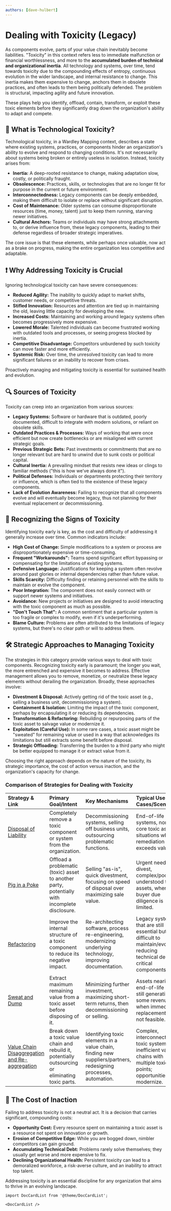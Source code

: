 ```yaml
---
authors: [dave-hulbert]
---
```


# Dealing with Toxicity (Legacy)

As components evolve, parts of your value chain inevitably become liabilities. "Toxicity" in this context refers less to immediate malfunction or financial worthlessness, and more to the **accumulated burden of technical and organizational inertia**. All technology and systems, over time, tend towards toxicity due to the compounding effects of entropy, continuous evolution in the wider landscape, and internal resistance to change. This inertia makes them expensive to change, anchors them in obsolete practices, and often leads to them being politically defended. The problem is structural, impacting agility and future innovation.

These plays help you identify, offload, contain, transform, or exploit these toxic elements before they significantly drag down the organization's ability to adapt and compete.

## 🤔 **What is Technological Toxicity?**

Technological toxicity, in a Wardley Mapping context, describes a state where existing systems, practices, or components hinder an organization's ability to evolve and respond to changing conditions. It's not necessarily about systems being broken or entirely useless in isolation. Instead, toxicity arises from:

- **Inertia:** A deep-rooted resistance to change, making adaptation slow, costly, or politically fraught.
- **Obsolescence:** Practices, skills, or technologies that are no longer fit for purpose in the current or future environment.
- **Interconnectedness:** Legacy components can be deeply embedded, making them difficult to isolate or replace without significant disruption.
- **Cost of Maintenance:** Older systems can consume disproportionate resources (time, money, talent) just to keep them running, starving newer initiatives.
- **Cultural Anchors:** Teams or individuals may have strong attachments to, or derive influence from, these legacy components, leading to their defense regardless of broader strategic imperatives.

The core issue is that these elements, while perhaps once valuable, now act as a brake on progress, making the entire organization less competitive and adaptable.

## ❗ **Why Addressing Toxicity is Crucial**

Ignoring technological toxicity can have severe consequences:

- **Reduced Agility:** The inability to quickly adapt to market shifts, customer needs, or competitive threats.
- **Stifled Innovation:** Resources and attention are tied up in maintaining the old, leaving little capacity for developing the new.
- **Increased Costs:** Maintaining and working around legacy systems often becomes progressively more expensive.
- **Lowered Morale:** Talented individuals can become frustrated working with outdated tools and processes, or seeing progress blocked by inertia.
- **Competitive Disadvantage:** Competitors unburdened by such toxicity can move faster and more efficiently.
- **Systemic Risk:** Over time, the unresolved toxicity can lead to more significant failures or an inability to recover from crises.

Proactively managing and mitigating toxicity is essential for sustained health and evolution.

## 🔍 **Sources of Toxicity**

Toxicity can creep into an organization from various sources:

- **Legacy Systems:** Software or hardware that is outdated, poorly documented, difficult to integrate with modern solutions, or reliant on obsolete skills.
- **Outdated Practices & Processes:** Ways of working that were once efficient but now create bottlenecks or are misaligned with current strategic goals.
- **Previous Strategic Bets:** Past investments or commitments that are no longer relevant but are hard to unwind due to sunk costs or political capital.
- **Cultural Inertia:** A prevailing mindset that resists new ideas or clings to familiar methods ("this is how we've always done it").
- **Political Defenses:** Individuals or departments protecting their territory or influence, which is often tied to the existence of these legacy components.
- **Lack of Evolution Awareness:** Failing to recognize that all components evolve and will eventually become legacy, thus not planning for their eventual replacement or decommissioning.

## 🚦 **Recognizing the Signs of Toxicity**

Identifying toxicity early is key, as the cost and difficulty of addressing it generally increase over time. Common indicators include:

- **High Cost of Change:** Simple modifications to a system or process are disproportionately expensive or time-consuming.
- **Frequent "Workarounds":** Teams spend significant effort bypassing or compensating for the limitations of existing systems.
- **Defensive Language:** Justifications for keeping a system often revolve around past glories or internal dependencies rather than future value.
- **Skills Scarcity:** Difficulty finding or retaining personnel with the skills to maintain or evolve the component.
- **Poor Integration:** The component does not easily connect with or support newer systems and initiatives.
- **Avoidance:** New projects or initiatives are designed to avoid interacting with the toxic component as much as possible.
- **"Don't Touch That":** A common sentiment that a particular system is too fragile or complex to modify, even if it's underperforming.
- **Blame Culture:** Problems are often attributed to the limitations of legacy systems, but there's no clear path or will to address them.

## 🛠️ **Strategic Approaches to Managing Toxicity**

The strategies in this category provide various ways to deal with toxic components. Recognizing toxicity early is paramount; the longer you wait, the more entrenched and expensive it becomes to address. Effective management allows you to remove, monetize, or neutralize these legacy elements without derailing the organization. Broadly, these approaches involve:

- **Divestment & Disposal:** Actively getting rid of the toxic asset (e.g., selling a business unit, decommissioning a system).
- **Containment & Isolation:** Limiting the impact of the toxic component, perhaps by encapsulating it or reducing its dependencies.
- **Transformation & Refactoring:** Rebuilding or repurposing parts of the toxic asset to salvage value or modernize it.
- **Exploitation (Careful Use):** In some rare cases, a toxic asset might be "sweated" for remaining value or used in a way that acknowledges its limitations but still extracts some benefit before disposal.
- **Strategic Offloading:** Transferring the burden to a third party who might be better equipped to manage it or extract value from it.

Choosing the right approach depends on the nature of the toxicity, its strategic importance, the cost of action versus inaction, and the organization's capacity for change.

### Comparison of Strategies for Dealing with Toxicity

| Strategy & Link                                                                                                | Primary Goal/Intent                                                                      | Key Mechanisms                                                                                                   | Typical Use Cases/Scenarios                                                                                                   | Main Benefits                                                                                                                                  | Key Climatic Patterns                                                                                                                                                  |
| :------------------------------------------------------------------------------------------------------------- | :--------------------------------------------------------------------------------------- | :--------------------------------------------------------------------------------------------------------------- | :-------------------------------------------------------------------------------------------------------------------------- | :----------------------------------------------------------------------------------------------------------------------------------------------------- | :--------------------------------------------------------------------------------------------------------------------------------------------------------------------- |
| [Disposal of Liability](/strategies/dealing-with-toxicity/disposal-of-liability/)                              | Completely remove a toxic component or system from the organization.                       | Decommissioning systems, selling off business units, outsourcing problematic functions.                                | End-of-life systems, non-core toxic assets, situations where remediation cost exceeds value.                                | Eliminates ongoing maintenance costs & risks, frees up resources, simplifies operations.                                                               | [Past success breeds inertia](/climatic-patterns/past-success-breeds-inertia), [Everything evolves](/climatic-patterns/everything-evolves)                               |
| [Pig in a Poke](/strategies/dealing-with-toxicity/pig-in-a-poke/)                                              | Offload a problematic (toxic) asset to another party, potentially with incomplete disclosure.  | Selling "as-is", quick divestment, focusing on speed of disposal over maximizing sale value.                       | Urgent need to divest, complex/poorly understood toxic assets, when buyer due diligence is limited.                           | Rapid removal of liability, avoids prolonged internal effort, transfers risk (though potentially reputational risk if done poorly).                | [Inertia can kill an organisation](/climatic-patterns/inertia-can-kill-an-organisation), [Most competitors have poor situational awareness](/climatic-patterns/most-competitors-have-poor-situational-awareness) |
| [Refactoring](/strategies/dealing-with-toxicity/refactoring/)                                                  | Improve the internal structure of a toxic component to reduce its negative impact.         | Re-architecting software, process re-engineering, modernizing underlying technology, improving documentation.          | Legacy systems that are still essential but difficult to maintain/evolve; reducing technical debt in critical components. | Improved maintainability, performance, and extensibility; reduced future costs; enables further evolution.                                       | [Characteristics change](/climatic-patterns/characteristics-change), [Increased stability of lower order systems boosts agility](/climatic-patterns/increased-stability-of-lower-order-systems-increases-agility-and-speed-of-re-combination) |
| [Sweat and Dump](/strategies/dealing-with-toxicity/sweat-and-dump/)                                            | Extract maximum remaining value from a toxic asset before disposing of it.                 | Minimizing further investment, maximizing short-term returns, then decommissioning or selling.                       | Assets nearing end-of-life but still generating some revenue; when immediate replacement is not feasible.                   | Maximizes ROI from sunk costs, provides transition period, generates cash flow to fund replacement.                                                    | [Economy has cycles](/climatic-patterns/economy-has-cycles), [Efficiency does not mean reduced spend (initially)](/climatic-patterns/efficiency-does-not-mean-a-reduced-spend) |
| [Value Chain Disaggregation and Re-aggregation](/strategies/dealing-with-toxicity/value-chain-disaggregation-and-re-aggregation/) | Break down a toxic value chain and rebuild it, potentially outsourcing or eliminating toxic parts. | Identifying toxic elements in a value chain, finding new suppliers/partners, redesigning processes, automation.      | Complex, interconnected toxic systems; inefficient value chains with multiple toxic points; opportunities to modernize.     | Creates more efficient and agile value chain, removes multiple points of toxicity, enables adoption of new technologies/models.                     | [Evolution to higher order systems](/climatic-patterns/evolution-to-higher-order-systems-results-in-increasing-local-order-and-energy-consumption), [Components can co-evolve](/climatic-patterns/components-can-co-evolve) |

## 💸 **The Cost of Inaction**

Failing to address toxicity is not a neutral act. It is a decision that carries significant, compounding costs:

- **Opportunity Cost:** Every resource spent on maintaining a toxic asset is a resource not spent on innovation or growth.
- **Erosion of Competitive Edge:** While you are bogged down, nimbler competitors can gain ground.
- **Accumulating Technical Debt:** Problems rarely solve themselves; they usually get worse and more expensive to fix.
- **Declining Organizational Health:** Persistent toxicity can lead to a demoralized workforce, a risk-averse culture, and an inability to attract top talent.

Addressing toxicity is an essential discipline for any organization that aims to thrive in an evolving landscape.

```mdx-code-block
import DocCardList from '@theme/DocCardList';

<DocCardList />
```
